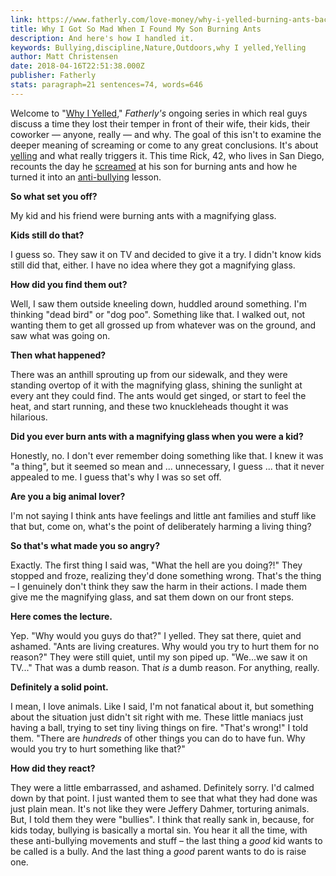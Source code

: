 ```yaml
---
link: https://www.fatherly.com/love-money/why-i-yelled-burning-ants-backyard/
title: Why I Got So Mad When I Found My Son Burning Ants
description: And here's how I handled it.
keywords: Bullying,discipline,Nature,Outdoors,why I yelled,Yelling
author: Matt Christensen
date: 2018-04-16T22:51:38.000Z
publisher: Fatherly
stats: paragraph=21 sentences=74, words=646
---
```

Welcome to "[Why I Yelled](https://www.fatherly.com/tag/why-i-yelled/)," _Fatherly's_ ongoing series in which real guys discuss a time they lost their temper in front of their wife, their kids, their coworker — anyone, really — and why. The goal of this isn't to examine the deeper meaning of screaming or come to any great conclusions. It's about [yelling](https://www.fatherly.com/health-science/why-parents-yell-at-children/) and what really triggers it. This time Rick, 42, who lives in San Diego, recounts the day he [screamed](https://www.fatherly.com/love-money/quiz-heavy-metal-lyric-tantrum-throwing-toddler/) at his son for burning ants and how he turned it into an [anti-bullying](https://www.fatherly.com/parenting/what-should-i-do-if-my-child-is-a-cyberbully/) lesson.

**So what set you off?**

My kid and his friend were burning ants with a magnifying glass.

**Kids still do that?**

I guess so. They saw it on TV and decided to give it a try. I didn't know kids still did that, either. I have no idea where they got a magnifying glass.

**How did you find them out?**

Well, I saw them outside kneeling down, huddled around something. I'm thinking "dead bird" or "dog poo". Something like that. I walked out, not wanting them to get all grossed up from whatever was on the ground, and saw what was going on.

**Then what happened?**

There was an anthill sprouting up from our sidewalk, and they were standing overtop of it with the magnifying glass, shining the sunlight at every ant they could find. The ants would get singed, or start to feel the heat, and start running, and these two knuckleheads thought it was hilarious.

**Did you ever burn ants with a magnifying glass when you were a kid?**

Honestly, no. I don't ever remember doing something like that. I knew it was "a thing", but it seemed so mean and ... unnecessary, I guess ... that it never appealed to me. I guess that's why I was so set off.

**Are you a big animal lover?**

I'm not saying I think ants have feelings and little ant families and stuff like that but, come on, what's the point of deliberately harming a living thing?

**So that's what made you so angry?**

Exactly. The first thing I said was, "What the hell are you doing?!" They stopped and froze, realizing they'd done something wrong. That's the thing – I genuinely don't think they saw the harm in their actions. I made them give me the magnifying glass, and sat them down on our front steps.

**Here comes the lecture.**

Yep. "Why would you guys do that?" I yelled. They sat there, quiet and ashamed. "Ants are living creatures. Why would you try to hurt them for no reason?" They were still quiet, until my son piped up. "We...we saw it on TV..." That was a dumb reason. That _is_ a dumb reason. For anything, really.

**Definitely a solid point.**

I mean, I love animals. Like I said, I'm not fanatical about it, but something about the situation just didn't sit right with me. These little maniacs just having a ball, trying to set tiny living things on fire. "That's wrong!" I told them. "There are _hundreds_ of other things you can do to have fun. Why would you try to hurt something like that?"

**How did they react?**

They were a little embarrassed, and ashamed. Definitely sorry. I'd calmed down by that point. I just wanted them to see that what they had done was just plain mean. It's not like they were Jeffery Dahmer, torturing animals. But, I told them they were "bullies". I think that really sank in, because, for kids today, bullying is basically a mortal sin. You hear it all the time, with these anti-bullying movements and stuff – the last thing a _good_ kid wants to be called is a bully. And the last thing a _good_ parent wants to do is raise one.
